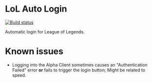 # LoL Auto Login
[![Build status](https://ci.appveyor.com/api/projects/status/ie2065acev0ag2v7?svg=true)](https://ci.appveyor.com/project/nicoco007/lol-auto-login)

Automatic login for League of Legends.

# Known issues
* Logging into the Alpha Client sometimes causes an "Authentication Failed" error **or** fails to trigger the login button; Might be related to speed.
